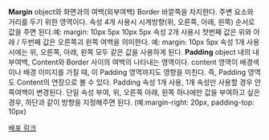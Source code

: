 __Margin__
object와 화면과의 여백(외부여백) Border 바깥쪽을 차지한다. 주변 요소와 거리를 두기 위한 영역이다. 
속성 4개 사용시 시계방향(위, 오른쪽, 아래, 왼쪽) 순서로 값을 주면 된다.예: margin: 10px 5px 10px 5px 
속성 2개 사용시 첫번째 값은 위와 아래 / 두번째 값은 오른쪽괴 왼쪽 여백을 의미한다. 예: margin: 10px 5px
속성 1개 사용시에는 위, 오른쪽, 아래, 왼쪽 모두 같은 값을 사용하게 된다.
__Padding__
object 내의 내부여백, Content와 Border 사이의 여백의 나타내는 영역이다. content 영역이 배경색이나 배경 이미지를 가질 때, 이 Padding 영역까지도 영향을 미친다. 즉, Padding 영역도 Content의 연장으로 볼 수 있다.
Padding 속성 1개 사용, 1개 속성만 사용할 경우 안쪽여백이 변경된다. 
단일 속성 부여, 위, 오른쪽 아래, 왼쪽 하나에만 값을 부여하고 싶은 경우, 하단과 같이 방향을 지정해주면 된다. (예:margin-right: 20px, padding-top: 10px)


[배포 링크](https://66f23ed25343817ff3681e61--dreamy-pithivier-bf40d3.netlify.app/)